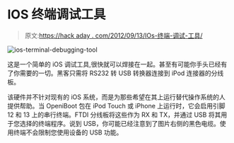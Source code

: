 # IOS 终端调试工具

> 原文:[https://hack aday . com/2012/09/13/IOs-终端-调试-工具/](https://hackaday.com/2012/09/13/ios-terminal-debugging-tool/)

![](../Images/7f620492532b348d509786f3dbd6c3c5.png "ios-terminal-debugging-tool")

这是一个简单的 iOS 调试工具,很快就可以焊接在一起。甚至有可能你手头已经有了你需要的一切。黑客只需将 RS232 转 USB 转换器连接到 iPod 连接器的分线板。

该硬件并不针对现有的 iOS 系统，而是为那些希望在其上运行替代操作系统的人提供帮助。当 OpeniBoot 包在 iPod Touch 或 iPhone 上运行时，它会启用引脚 12 和 13 上的串行终端。FTDI 分线板将这些作为 RX 和 TX，并通过 USB 将其用于您选择的终端程序。说到 USB，你可能已经注意到了图片右侧的黑色电缆。使用终端不会限制您使用设备的 USB 功能。